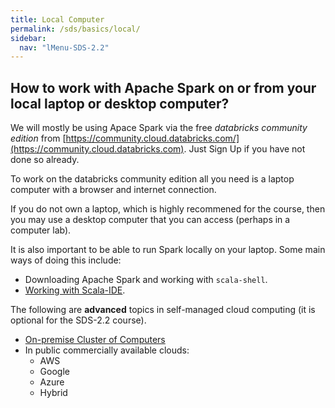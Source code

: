 ```yaml
---
title: Local Computer
permalink: /sds/basics/local/
sidebar:
  nav: "lMenu-SDS-2.2"
---
```


## How to work with Apache Spark on or from your local laptop or desktop computer?

We will mostly be using Apace Spark via the free *databricks community edition* from [https://community.cloud.databricks.com/](https://community.cloud.databricks.com). Just Sign Up if you have not done so already.
 
To work on the databricks community edition all you need is a laptop computer with a browser and internet connection.

If you do not own a laptop, which is highly recommened for the course, then you may use a desktop computer that you can access (perhaps in a computer lab).


It is also important to be able to run Spark locally on your laptop. 
Some main ways of doing this include:

* Downloading Apache Spark and working with `scala-shell`.
* [Working with Scala-IDE](/sds/basics/local/sparkScala/).

The following are **advanced** topics in self-managed cloud computing (it is optional for the SDS-2.2 course).

* [On-premise Cluster of Computers](onpremise/)
* In public commercially available clouds: 
  * AWS
  * Google
  * Azure
  * Hybrid
